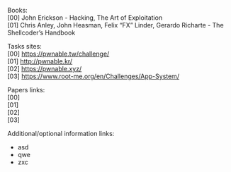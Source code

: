 Books:  
[00] John Erickson - Hacking, The Art of Exploitation  
[01] Chris Anley, John Heasman, Felix “FX” Linder, Gerardo Richarte - The Shellcoder’s Handbook  


Tasks sites:  
[00] https://pwnable.tw/challenge/  
[01] http://pwnable.kr/  
[02] https://pwnable.xyz/  
[03] https://www.root-me.org/en/Challenges/App-System/  

Papers links:  
[00]  
[01]  
[02]  
[03]

Additional/optional information links:  
* asd
* qwe
* zxc
